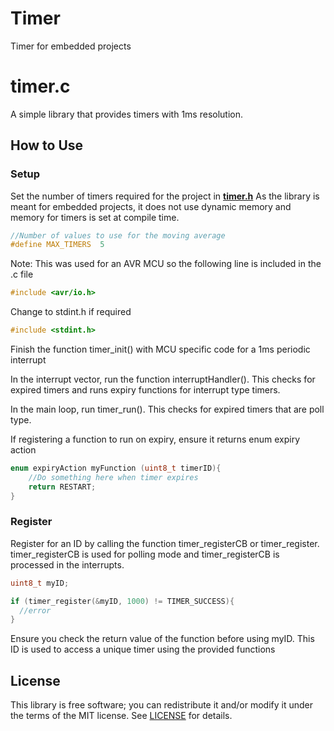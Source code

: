 # Timer
 Timer for embedded projects

# timer.c
A simple library that provides timers with 1ms resolution.

## How to Use
### Setup
Set the number of timers required for the project in **[timer.h](src/timer.h?raw=1)**
As the library is meant for embedded projects, it does not use dynamic memory and memory for timers is set at compile time.

```c
//Number of values to use for the moving average
#define MAX_TIMERS  5
```

Note: This was used for an AVR MCU so the following line is included in the .c file
```c
#include <avr/io.h>
```
Change to stdint.h if required
```c
#include <stdint.h>
```

Finish the function timer_init() with MCU specific code for a 1ms periodic interrupt

In the interrupt vector, run the function interruptHandler().  This checks for expired timers and runs expiry functions for interrupt type timers.

In the main loop, run timer_run().  This checks for expired timers that are poll type.

If registering a function to run on expiry, ensure it returns enum expiry action

```c
enum expiryAction myFunction (uint8_t timerID){
    //Do something here when timer expires
    return RESTART;
}
```

### Register
Register for an ID by calling the function timer_registerCB or timer_register.  timer_registerCB is used for polling mode and timer_registerCB is processed in the interrupts.
```c
uint8_t myID;

if (timer_register(&myID, 1000) != TIMER_SUCCESS){  
  //error
}
```
Ensure you check the return value of the function before using myID.  This ID is used to access a unique timer using the provided functions

## License
This library is free software; you can redistribute it and/or modify it under
the terms of the MIT license. See [LICENSE](LICENSE) for details.

